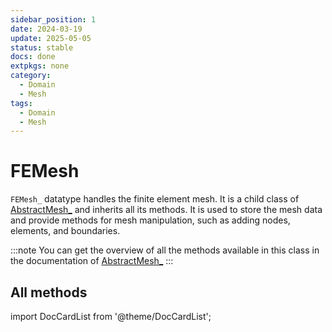 ```yaml
---
sidebar_position: 1
date: 2024-03-19
update: 2025-05-05
status: stable
docs: done
extpkgs: none
category:
  - Domain
  - Mesh
tags:
  - Domain
  - Mesh
---
```


# FEMesh

<!-- markdownlint-disable MD041 MD013 MD033 MD012 -->

`FEMesh_` datatype handles the finite element mesh. 
It is a child class of  [AbstractMesh_](/docs/docs-api/AbstractMesh/AbstractMesh_.md) and inherits all its methods. 
It is used to store the mesh data and provide methods for mesh manipulation, such as adding nodes, elements, and boundaries.

:::note
You can get the overview of all the methods available in this class in the documentation of [AbstractMesh_](../AbstractMesh/index.md)
:::

## All methods

import DocCardList from '@theme/DocCardList';

<DocCardList />
